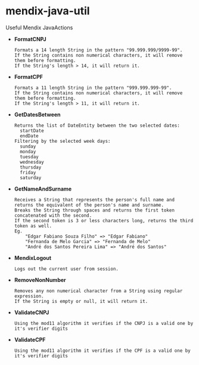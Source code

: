 # mendix-java-util

Useful Mendix JavaActions
  - **FormatCNPJ**
	```
	Formats a 14 length String in the pattern "99.999.999/9999-99".
	If the String contains non numerical characters, it will remove them before formatting.
	If the String's length > 14, it will return it.
	```
	
  - **FormatCPF**
	```
	Formats a 11 length String in the pattern "999.999.999-99".
	If the String contains non numerical characters, it will remove them before formatting.
	If the String's length > 11, it will return it.
	```
	
  - **GetDatesBetween**
	```
	Returns the list of DateEntity between the two selected dates:
	  startDate
	  endDate
	Filtering by the selected week days:
	  sunday
	  monday
	  tuesday
	  wednesday
	  thursday
	  friday
	  saturday
	```

  - **GetNameAndSurname**
	```
	Receives a String that represents the person's full name and returns the equivalent of the person's name and surname.
	Breaks the String through spaces and returns the first token concatenated with the second.
	If the second token is 3 or less characters long, returns the third token as well.
	Eg.
		"Edgar Fabiano Souza Filho" => "Edgar Fabiano"
		"Fernanda de Melo Garcia" => "Fernanda de Melo"
		"André dos Santos Pereira Lima" => "André dos Santos"
	```

  - **MendixLogout**
	```
	Logs out the current user from session.
	```

  - **RemoveNonNumber**
	```
	Removes any non numerical character from a String using regular expression.
	If the String is empty or null, it will return it.
	```

  - **ValidateCNPJ**
	```
	Using the mod11 algorithm it verifies if the CNPJ is a valid one by it's verifier digits
	```
	
  - **ValidateCPF**
	```
	Using the mod11 algorithm it verifies if the CPF is a valid one by it's verifier digits
	```
	

